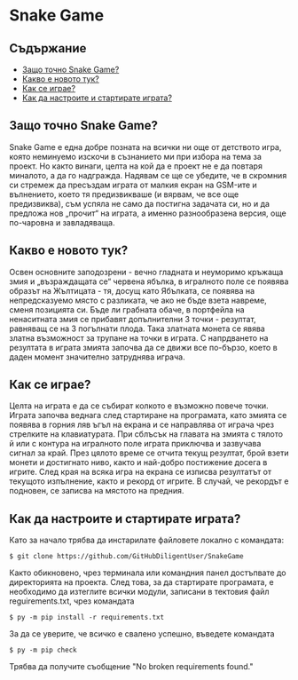 # Snake Game

## Съдържание
* [Защо точно Snake Game?](#Защо-точно-Snake-Game?)
* [Какво е новото тук?](#Какво-е-новото-тук?)
* [Как се играе?](#Как-се-играе?)
* [Как да настроите и стартирате играта?](#Как-да-настроите-и-стартирате-играта?)

## Защо точно Snake Game?
  Snake Game е една добре позната на всички ни още от детството игра, която неминуемо изскочи в съзнанието ми при избора на тема за проект. Но както винаги, целта на кой да е проект не е да повтаря миналото, а да го надгражда. Надявам се ще се убедите, че в скромния си стремеж да пресъздам играта от малкия екран на GSM-ите и вълнението, което тя предизвикваше (и вярвам, че все още предизвиква), съм успяла не само да постигна задачата си, но и да предложа нов „прочит“ на играта, а именно разнообразена версия, още по-чаровна и завладяваща. 

## Какво е новото тук?
  Освен основните заподозрени - вечно гладната и неуморимо кръжаща змия и „възраждащата се“ червена ябълка, в игралното поле се появява образът на Жълтицата - тя, досущ като Ябълката, се появява на непредсказуемо място с разликата, че ако не бъде взета навреме, сменя позицията си. Бъде ли грабната обаче, в портфейла на ненаситната змия се прибавят допълнителни 3 точки - резултат, равняващ се на 3 погълнати плода. Така златната монета се явява златна възможност за трупане на точки в играта. С напрдването на резултата в играта змията започва да се движи все по-бързо, което в даден момент значително затруднява играча.
  
## Как се играе?
 Целта на играта е да се събират колкото е възможно повече точки. Играта започва веднага след стартиране на програмата, като змията се появява в горния ляв ъгъл на екрана и се направлява от играча чрез стрелките на клавиатурата. При сблъсък на главата на змията с тялото й или с контура на игралното поле играта приключва и зазвучава сигнал за край.
 През цялото време се отчита текущ резултат, брой взети монети и достигнато ниво, както и най-добро постижение досега в игрите. След края на всяка игра на екрана се изписва резултатът от текущото изпълнение, както и рекорд от игрите. В случай, че рекордът е подновен, се записва на мястото на предния.

## Как да настроите и стартирате играта?
  Като за начало трябва да инстарилате файловете локално с командата:
  ```
  $ git clone https://github.com/GitHubDiligentUser/SnakeGame
  ```
  Както обикновено, чрез терминала или командния панел достъпвате до директорията на проекта. След това, за да стартирате програмата, е необходимо да изтеглите всички модули, записани в тектовия файл reguirements.txt, чрез командата
  ```
  $ py -m pip install -r requirements.txt
  ```
  За да се уверите, че всичко е свалено успешно, въведете командата
  ```
  $ py -m pip check
  ```
  Трябва да получите съобщение "No broken requirements found."
